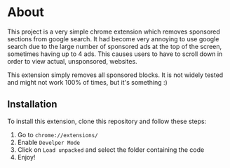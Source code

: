 # About

This project is a very simple chrome extension which removes sponsored sections from google search. It had become very annoying to use google search due to the large number of sponsored ads at the top of the screen, sometimes having up to 4 ads. This causes users to have to scroll down in order to view actual, unsponsored, websites.

This extension simply removes all sponsored blocks. It is not widely tested and might not work 100% of times, but it's something :)

## Installation
To install this extension, clone this repository and follow these steps:

1. Go to `chrome://extensions/`
2. Enable `Develper Mode`
3. Click on `Load unpacked` and select the folder containing the code
4. Enjoy!